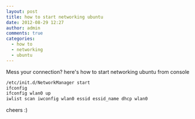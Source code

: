 ```yaml
---
layout: post
title: how to start networking ubuntu
date: 2012-08-29 12:27
author: admin
comments: true
categories:
  - how to
  - networking
  - ubuntu
---
```

Mess your connection? here's how to start networking ubuntu from console
<!--more-->
```bash
/etc/init.d/NetworkManager start
ifconfig
ifconfig wlan0 up
iwlist scan iwconfig wlan0 essid essid_name dhcp wlan0
```

cheers :)
